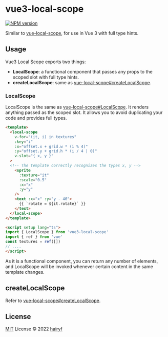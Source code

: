 # vue3-local-scope

[![NPM version](https://img.shields.io/npm/v/vue3-local-scope?color=a1b858&label=)](https://www.npmjs.com/package/vue3-local-scope)

Similar to [vue-local-scope](https://github.com/posva/vue-local-scope), for use in Vue 3 with full type hints.

## Usage

Vue3 Local Scope exports two things:

- **LocalScope**: a functional component that passes any props to the scoped slot with full type hints.
- **createLocalScope**: same as [vue-local-scope#createLocalScope](https://github.com/posva/vue-local-scope/tree/master#createlocalscope).

### LocalScope

LocalScope is the same as [vue-local-scope#LocalScope](https://github.com/posva/vue-local-scope/blob/master/README.md#localscope). It renders anything passed as the scoped slot. It allows you to avoid duplicating your code and provides full types.

```html
<template>
  <local-scope
    v-for="(it, i) in textures"
    :key="i"
    :x="offset.x + grid.w * (i % 4)"
    :y="offset.y + grid.h * (i / 4 | 0)"
    v-slot="{ x, y }"
  >
  <!-- The template correctly recognizes the types x, y -->
    <sprite
      :texture="it"
      :scale="0.5"
      :x="x"
      :y="y"
    />
    <text :x="x" :y="y - 40">
      {{ `rotate = ${it.rotate}` }}
    </text>
  </local-scope>
</template>

<script setup lang="ts">
import { LocalScope } from 'vue3-local-scope'
import { ref } from 'vue'
const textures = ref([])
// ....
</script>
```

As it is a functional component, you can return any number of elements, and LocalScope will be invoked whenever certain content in the same template changes.

## createLocalScope

Refer to [vue-local-scope#createLocalScope](https://github.com/posva/vue-local-scope/tree/master#createlocalscope).

## License

[MIT](./LICENSE) License © 2022 [hairyf](https://github.com/hairyf)